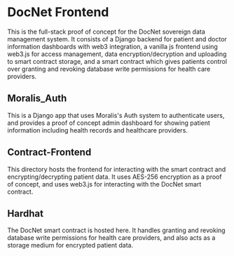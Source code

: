 # DocNet Frontend

This is the full-stack proof of concept for the DocNet sovereign data management system. It consists of a Django backend for patient and doctor information dashboards with web3 integration, a vanilla js frontend using web3.js for access management, data encryption/decryption and uploading to smart contract storage, and a smart contract which gives patients control over granting and revoking database write permissions for health care providers.

## Moralis_Auth

This is a Django app that uses Moralis's Auth system to authenticate users, and provides a proof of concept admin dashboard for showing patient information including health records and healthcare providers.

## Contract-Frontend

This directory hosts the frontend for interacting with the smart contract and encrypting/decrypting patient data. It uses AES-256 encryption as a proof of concept, and uses web3.js for interacting with the DocNet smart contract. 

## Hardhat

The DocNet smart contract is hosted here. It handles granting and revoking database write permissions for health care providers, and also acts as a storage medium for encrypted patient data. 

